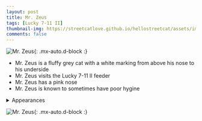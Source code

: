 ```yaml
---
layout: post
title: Mr. Zeus
tags: [Lucky 7-11 II]
thumbnail-img: https://streetcatlove.github.io/hellostreetcat/assets/img/mr_zeus.png
comments: false
---
```


![Mr. Zeus](https://streetcatlove.github.io/hellostreetcat/assets/img/mr_zeus.png){: .mx-auto.d-block :}

* Mr. Zeus is a fluffy grey cat with a white marking from above his nose to his underside
* Mr. Zeus visits the Lucky 7-11 II feeder
* Mr. Zeus has a pink nose
* Mr. Zeus is known to sometimes have poor hygine 

<details>
<summary>Appearances</summary>
<ul>
  <li><a href="https://youtu.be/623yVYvfpYU?t=1129">7/27/24 00:25</a></li>
  <li><a href="https://youtu.be/E_3Yt-rqfVY?t=680">8/6/24 02:41</a></li>
  <li><a href="https://youtu.be/dQCE2S00Ywg?t=5095">8/23/24 01:26</a></li>
  <li><a href="https://youtu.be/OI_mkCzl_SU?t=33251">9/12/24 21:11</a></li>
  <li><a href="https://youtu.be/DVBsSUCyzY4?t=109">10/17/24 11:59</a></li>
  <li><a href="https://youtu.be/Ut1l8WYUNuQ?t=360">11/18/24 01:08</a></li>
  <li><a href="https://youtu.be/gA2v6s1miug?t=3716">12/8/24 02:00</a></li>
  <li><a href="https://youtu.be/6nxIY4wIBVI?t=30622">12/13/24 21:30</a></li>
</ul>
</details>

![Mr. Zeus](https://streetcatlove.github.io/hellostreetcat/assets/img/mr_zeus0.png){: .mx-auto.d-block :}
